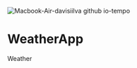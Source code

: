 ![Macbook-Air-davisiilva github io-tempo](https://github.com/user-attachments/assets/cb3c6c79-46a6-4436-9560-b8cf8ca8f597)
# WeatherApp
 Weather 
